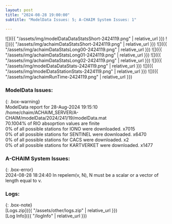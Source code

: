 ```yaml
---
layout: post
title: "2024-08-28 19:00:00"
subtitle: "ModelData Issues: 5; A-CHAIM System Issues: 1"

---
```


![]({{ "/assets/img/modelDataDataStatsShort-2424119.png" | relative_url }})
![]({{ "/assets/img/achaimDataStatsShort-2424119.png" | relative_url }})
![]({{ "/assets/img/achaimDataStatsLong00-2424119.png" | relative_url }})
![]({{ "/assets/img/achaimDataStatsLong01-2424119.png" | relative_url }})
![]({{ "/assets/img/achaimDataStatsLong02-2424119.png" | relative_url }})
![]({{ "/assets/img/modelDataDataStats-2424119.png" | relative_url }})
![]({{ "/assets/img/modelDataStationStats-2424119.png" | relative_url }})
![]({{ "/assets/img/achaimRunTime-2424119.png" | relative_url }})


### ModelData Issues:  
  
{: .box-warning}  
 ModelData report for 28-Aug-2024 19:15:10   
 /home/chaim/ACHAIM_SERVER/A-CHAIM/modelData/2024/241/19/modelData.mat   
 70.1004% of RIO absoprtion values are finite   
 0% of all possible stations for IONO were downloaded. x7015   
 0% of all possible stations for SENTINEL were downloaded. x6470   
 0% of all possible stations for CACS were downloaded. x2   
 0% of all possible stations for KARTVERKET were downloaded. x1477   
  
### A-CHAIM System Issues:  
  
{: .box-error}  
2024-08-28 18:24:40 In repelem(v, N), N must be a scalar or a vector of length equal to v.  

### Logs:  
  
{: .box-note}  
[Logs.zip]({{ "/assets/other/logs.zip" | relative_url }})  
[Log Info]({{ "/logInfo" | relative_url }})  
